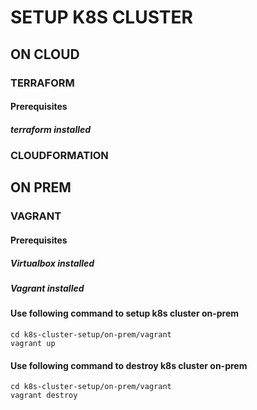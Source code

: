 # SETUP K8S CLUSTER

## ON CLOUD

### TERRAFORM

#### Prerequisites
##### terraform installed

### CLOUDFORMATION

## ON PREM 

### VAGRANT 

#### Prerequisites
##### Virtualbox installed
##### Vagrant installed
#### Use following command to setup k8s cluster on-prem
```
cd k8s-cluster-setup/on-prem/vagrant
vagrant up
```
#### Use following command to destroy k8s cluster on-prem
```
cd k8s-cluster-setup/on-prem/vagrant
vagrant destroy
```

